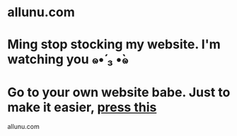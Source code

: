# allunu.com

# Ming stop stocking my website. I'm watching you  ๑•́ ₃ •̀๑

# Go to your own website babe. Just to make it easier, [press this](http://mingwho.com/)

allunu.com

